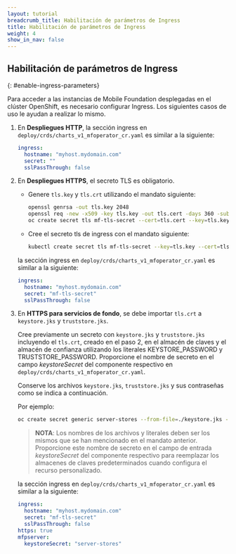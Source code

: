 ```yaml
---
layout: tutorial
breadcrumb_title: Habilitación de parámetros de Ingress 
title: Habilitación de parámetros de Ingress 
weight: 4
show_in_nav: false
---
```

<!-- NLS_CHARSET=UTF-8 -->
## Habilitación de parámetros de Ingress 
{: #enable-ingress-parameters}

Para acceder a las instancias de Mobile Foundation desplegadas en el clúster OpenShift, es necesario configurar Ingress. Los siguientes casos de uso le ayudan a realizar lo mismo. 

1. En **Despliegues HTTP**, la sección ingress en `deploy/crds/charts_v1_mfoperator_cr.yaml` es similar a la siguiente: 

    ```yaml
    ingress:
      hostname: "myhost.mydomain.com"
      secret: ""
      sslPassThrough: false
    ```

2. En **Despliegues HTTPS**, el secreto TLS es obligatorio. 
    * Genere `tls.key` y `tls.crt` utilizando el mandato siguiente:

      ```bash
      openssl genrsa -out tls.key 2048
      openssl req -new -x509 -key tls.key -out tls.cert -days 360 -subj /CN=myhost.mydomain.com
      oc create secret tls mf-tls-secret --cert=tls.cert --key=tls.key
      ```

    * Cree el secreto tls de ingress con el mandato siguiente:

      ```bash
      kubectl create secret tls mf-tls-secret --key=tls.key --cert=tls.crt
      ```

    la sección ingress en `deploy/crds/charts_v1_mfoperator_cr.yaml` es similar a la siguiente:

    ```yaml
    ingress:
      hostname: "myhost.mydomain.com"
      secret: "mf-tls-secret"
      sslPassThrough: false
    ```

3. En **HTTPS para servicios de fondo**, se debe importar `tls.crt` a `keystore.jks` y `truststore.jks`.

    Cree previamente un secreto con `keystore.jks` y `truststore.jks` incluyendo el `tls.crt`, creado en el paso 2, en el almacén de claves y el almacén de confianza utilizando los literales KEYSTORE_PASSWORD y TRUSTSTORE_PASSWORD. Proporcione el nombre de secreto en el campo *keystoreSecret* del componente respectivo en `deploy/crds/charts_v1_mfoperator_cr.yaml`.

    Conserve los archivos `keystore.jks`, `truststore.jks` y sus contraseñas como se indica a continuación. 

    Por ejemplo:

    ```bash
    oc create secret generic server-stores --from-file=./keystore.jks --from-file=./truststore.jks --from-literal=KEYSTORE_PASSWORD=worklight --from-literal=TRUSTSTORE_PASSWORD=worklight
    ```

    >**NOTA**: Los nombres de los archivos y literales deben ser los mismos que se han mencionado en el mandato anterior.	Proporcione este nombre de secreto en el campo de entrada *keystoreSecret* del componente respectivo para reemplazar los almacenes de claves predeterminados cuando configura el recurso personalizado. 

    la sección ingress en `deploy/crds/charts_v1_mfoperator_cr.yaml` es similar a la siguiente:

    ```yaml
    ingress:
      hostname: "myhost.mydomain.com"
      secret: "mf-tls-secret"
      sslPassThrough: false
    https: true
    mfpserver:
      keystoreSecret: "server-stores"
    ```  
